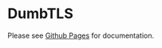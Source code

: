 # DumbTLS

Please see [Github Pages](https://somewheresafetosea.github.io/DumbTLS) for
documentation.
